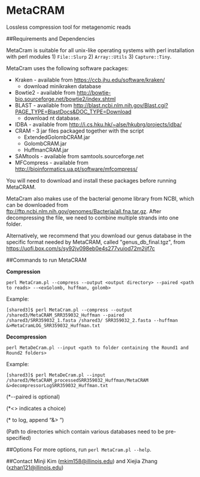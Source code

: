 # MetaCRAM
Lossless compression tool for metagenomic reads

##Requirements and Dependencies

MetaCram is suitable for all unix-like operating systems with perl installation with perl modules 1) `File::Slurp` 2) `Array::Utils` 3) `Capture::Tiny`.

MetaCram uses the following software packages:
* Kraken - available from https://ccb.jhu.edu/software/kraken/
  - download minikraken database
* Bowtie2 - available from http://bowtie-bio.sourceforge.net/bowtie2/index.shtml
* BLAST - available from http://blast.ncbi.nlm.nih.gov/Blast.cgi?PAGE_TYPE=BlastDocs&DOC_TYPE=Download 
  - download nt database.
* IDBA - available from http://i.cs.hku.hk/~alse/hkubrg/projects/idba/
* CRAM - 3 jar files packaged together with the script 
  - ExtendedGolombCRAM.jar
  - GolombCRAM.jar 
  - HuffmanCRAM.jar
* SAMtools - available from samtools.sourceforge.net
* MFCompress - available from http://bioinformatics.ua.pt/software/mfcompress/

You will need to download and install these packages before running MetaCRAM.


MetaCram also makes use of the bacterial genome library from NCBI, which can be downloaded from 
ftp://ftp.ncbi.nlm.nih.gov/genomes/Bacteria/all.fna.tar.gz. 
After decompressing the file, we need to combine multiple strands into one folder. 

Alternatively, we recommend that you download our genus database in the specific format needed by MetaCRAM, called "genus_db_final.tgz",  from https://uofi.box.com/s/sy92jv098eb0e4s277vuiod72m2jjf7c



##Commands to run MetaCRAM

**Compression**

`perl MetaCram.pl --compress --output <output directory> --paired <path to reads> --<exGolomb, huffman, golomb>`

Example:

`[shared3]$ perl MetaCram.pl --compress --output /shared3/MetaCRAM_SRR359032_Huffman --paired /shared3/SRR359032_1.fasta /shared3/ SRR359032_2.fasta --huffman &>MetaCramLOG_SRR359032_Huffman.txt`

**Decompression**

`perl MetaDeCram.pl --input <path to folder containing the Round1 and Round2 folders>`

Example:

`[shared3]$ perl MetaDeCram.pl --input /shared3/MetaCRAM_processedSRR359032_Huffman/MetaCRAM &>decompressorLogSRR359032_Huffman.txt`

(*--paired is optional)

(*<> indicates a choice)

(* to log, append “&> <log file>”)

(Path to directories which contain various databases need to be pre-specified)

##Options
For more options, run `perl MetaCram.pl --help`.

##Contact
Minji Kim (mkim158@illinois.edu) and Xiejia Zhang (xzhan121@illinois.edu)
